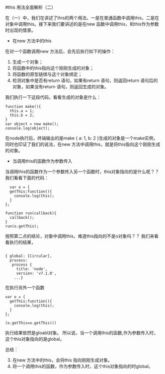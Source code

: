 #this 用法全面解析（二）

在（一）中，我们在讲述了this的两个用法，一是在普通函数中调用this，二是在对象中调用this。接下来我们要讲述的是在new 函数中调用this，和this作为参数时出现的情景。

* 在new 方法中的this

在对一个函数调用new 方法后，会先后执行如下的操作：

1. 生成一个对象；
2. 将函数中的this指向这个刚刚生成的对象；
3. 将函数的原型链绑与这个对象绑定；
4. 检测对象中是否有return 语句，如果有return 语句，则返回return 语句后的对象，如果没有return 语句，则返回生成的对象。

我们执行一下这段代码，看看生成的对象是什么：

```
function make(){
  this.a = 1;
  this.b = 2;
}
var object = new make();
console.log(object);
```

在node执行后，终端输出的是make { a: 1, b: 2 }生成的对象是一个make实例，同时也印证了我们的说法，在new 方法中调用this，就是将this指向这个刚刚生成的对象。

* 当调用this的函数作为参数传入

当调用this的函数作为一个参数传入另一个函数时，this对象指向的是什么呢？？我们看看下面的代码：

```
  var o = {
  getThis:function(){
    console.log(this);
  }
};

function run(callback){
  callback();
}
run(o.getThis);
```

按照第二点的结论，对象中调用this，难道this指向的不是o对象吗？？
我们来看看执行的结果，

```

{ global: [Circular],
  process: 
   process {
     title: 'node',
     version: 'v7.1.0',
    ...}
```

在执行另外一个函数

```
var o = {
  getThis:function(){
    console.log(this);
  }
};

(o.getThis=o.getThis)()

```

执行结果依然是gloabl对象。
所以说，当一个调用this的函数,作为参数传入时，这个this对象指向的是global。

总结：

3. 在new 方法中的this，会将this 指向刚刚生成对象。
4. 将一个调用this的函数，作为参数传入时，这个this对象指向的时global。



